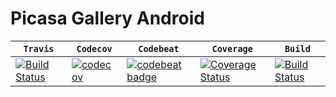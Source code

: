 # Picasa Gallery Android

| **`Travis`** | **`Codecov`** | **`Codebeat`** | **`Coverage`** | **`Build`** |
|-----------------|---------------------|------------------|-------------------|---------------|
| [![Build Status](https://travis-ci.org/AdamLuisSean/Picasa-Gallery-Android.svg?branch=master)](https://travis-ci.org/AdamLuisSean/Picasa-Gallery-Android) | [![codecov](https://codecov.io/gh/AdamLuisSean/Picasa-Gallery-Android/branch/master/graph/badge.svg)](https://codecov.io/gh/AdamLuisSean/Picasa-Gallery-Android) | [![codebeat badge](https://codebeat.co/badges/70084362-bf93-4922-b4dd-77d645ba7d4f)](https://codebeat.co/projects/github-com-adamluissean-picasa-gallery-android-master) | [![Coverage Status](https://coveralls.io/repos/github/AdamLuisSean/Picasa-Gallery-Android/badge.svg?branch=master)](https://coveralls.io/github/AdamLuisSean/Picasa-Gallery-Android?branch=master) | [![Build Status](https://app.bitrise.io/app/daa4298f3f720685/status.svg?token=9ABL7xSQ7qUh962GcKhSlQ&branch=master)](https://app.bitrise.io/app/daa4298f3f720685) | [![Codacy Badge](https://api.codacy.com/project/badge/Grade/38f25b1fd21c4d6da67a8843772c8851)](https://www.codacy.com/app/adamluissean/Picasa-Gallery-Android?utm_source=github.com&amp;utm_medium=referral&amp;utm_content=AdamLuisSean/Picasa-Gallery-Android&amp;utm_campaign=Badge_Grade) |
